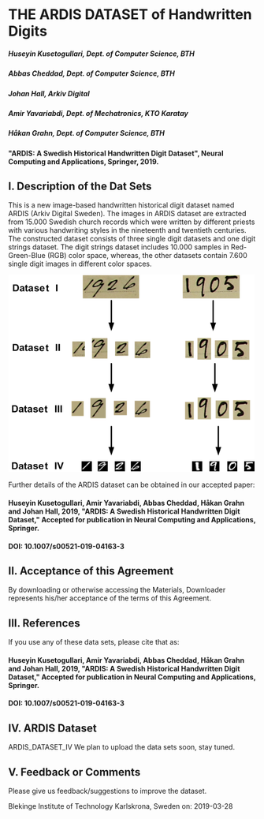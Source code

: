 #                                                 THE ARDIS DATASET of Handwritten Digits

#####                                                Huseyin Kusetogullari, Dept. of Computer Science, BTH
#####                                                    Abbas Cheddad, Dept. of Computer Science, BTH
#####                                                      Johan Hall, Arkiv Digital
#####                                                    Amir Yavariabdi, Dept. of Mechatronics, KTO Karatay
#####                                                     Håkan Grahn, Dept. of Computer Science, BTH


#### "ARDIS: A Swedish Historical Handwritten Digit Dataset", Neural Computing and Applications, Springer, 2019.

## I. Description of the Dat Sets

This is a new image-based handwritten historical digit dataset named ARDIS (Arkiv Digital Sweden). The images in ARDIS dataset are extracted from 15.000 Swedish church records which were written by different priests with various handwriting styles in the nineteenth and twentieth centuries. The constructed dataset consists of three single digit datasets and one digit strings dataset. The digit strings dataset includes 10.000 samples in Red-Green-Blue (RGB) color space, whereas, the other datasets contain 7.600 single digit images in different color spaces.

<img src="https://github.com/ARDISDataset/ARDIS/blob/master/ARDIS.png" width="500" height="400">

Further details of the ARDIS dataset can be obtained in our accepted paper:
#### Huseyin Kusetogullari, Amir Yavariabdi, Abbas Cheddad, Håkan Grahn and Johan Hall, 2019, "ARDIS: A Swedish Historical Handwritten Digit Dataset," Accepted for publication in Neural Computing and Applications, Springer.
#### DOI: 10.1007/s00521-019-04163-3

## II.  Acceptance of this Agreement

By downloading or otherwise accessing the Materials, Downloader represents his/her acceptance of the terms of this Agreement.


## III. References

If you use any of these data sets, please cite that as:

#### Huseyin Kusetogullari, Amir Yavariabdi, Abbas Cheddad, Håkan Grahn and Johan Hall, 2019, "ARDIS: A Swedish Historical Handwritten Digit Dataset," Accepted for publication in Neural Computing and Applications, Springer.
#### DOI: 10.1007/s00521-019-04163-3


## IV. ARDIS Dataset

ARDIS_DATASET_IV
We plan to upload the data sets soon, stay tuned. 


## V. Feedback or Comments

Please give us feedback/suggestions to improve the dataset.


Blekinge Institute of Technology
Karlskrona, Sweden on: 2019-03-28
